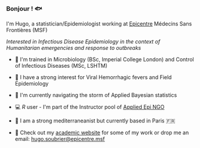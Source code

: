 ### Bonjour ! 🐟

I'm Hugo, a statistician/Epidemiologist working at [Epicentre](https://epicentre.msf.org/) Médecins Sans Frontières (MSF)

_Interested in Infectious Disease Epidemiology in the context of Humanitarian emergencies and response to outbreaks_

- 🔬 I'm trained in Microbiology (BSc, Imperial College London) and Control of Infectious Diseases (MSc, LSHTM)
  
- 🦇 I have a strong interest for Viral Hemorrhagic fevers and Field Epidemiology
  
- 🌱 I'm currently navigating the storm of Applied Bayesian statistics

- 💻 _R_ user - I'm part of the Instructor pool of [Applied Epi NGO](https://appliedepi.org/)

- 🌊 I am a strong mediterraneanist but currently based in Paris 🇫🇷
  
- 📝 Check out my [academic website](https://www.hugzsoubrier.com/) for some of my work or drop me an email: hugo.soubrier@epicentre.msf 
